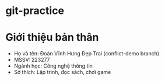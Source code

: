 # git-practice

# Giới thiệu bản thân

- Họ và tên: Đoàn Vĩnh Hưng Đẹp Trai (conflict-demo branch)
- MSSV: 223277
- Ngành học: Công nghệ thông tin
- Sở thích: Lập trình, đọc sách, chơi game
